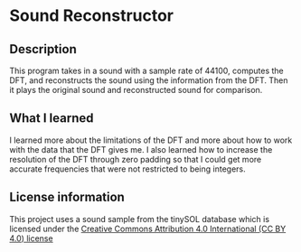 # Sound Reconstructor

## Description
This program takes in a sound with a sample rate of 44100, computes the DFT, and reconstructs the sound
using the information from the DFT. Then it plays the original sound and reconstructed sound for comparison.

## What I learned
I learned more about the limitations of the DFT and more about how to work with the data that the DFT gives
me. I also learned how to increase the resolution of the DFT through zero padding so that I could get more
accurate frequencies that were not restricted to being integers.

## License information
This project uses a sound sample from the tinySOL database which is licensed under 
the [Creative Commons Attribution 4.0 International (CC BY 4.0) license](https://creativecommons.org/licenses/by/4.0/)